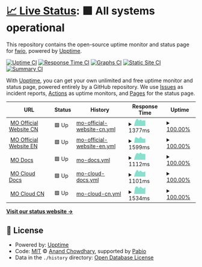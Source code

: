 # [📈 Live Status](https://3fuyang.github.io/upptime): <!--live status--> **🟩 All systems operational**

This repository contains the open-source uptime monitor and status page for [fwio](https://blog-five-navy-49.vercel.app/), powered by [Upptime](https://github.com/upptime/upptime).

[![Uptime CI](https://github.com/3fuyang/upptime/workflows/Uptime%20CI/badge.svg)](https://github.com/3fuyang/upptime/actions?query=workflow%3A%22Uptime+CI%22)
[![Response Time CI](https://github.com/3fuyang/upptime/workflows/Response%20Time%20CI/badge.svg)](https://github.com/3fuyang/upptime/actions?query=workflow%3A%22Response+Time+CI%22)
[![Graphs CI](https://github.com/3fuyang/upptime/workflows/Graphs%20CI/badge.svg)](https://github.com/3fuyang/upptime/actions?query=workflow%3A%22Graphs+CI%22)
[![Static Site CI](https://github.com/3fuyang/upptime/workflows/Static%20Site%20CI/badge.svg)](https://github.com/3fuyang/upptime/actions?query=workflow%3A%22Static+Site+CI%22)
[![Summary CI](https://github.com/3fuyang/upptime/workflows/Summary%20CI/badge.svg)](https://github.com/3fuyang/upptime/actions?query=workflow%3A%22Summary+CI%22)

With [Upptime](https://upptime.js.org), you can get your own unlimited and free uptime monitor and status page, powered entirely by a GitHub repository. We use [Issues](https://github.com/3fuyang/upptime/issues) as incident reports, [Actions](https://github.com/3fuyang/upptime/actions) as uptime monitors, and [Pages](https://3fuyang.github.io/upptime) for the status page.

<!--start: status pages-->
<!-- This summary is generated by Upptime (https://github.com/upptime/upptime) -->
<!-- Do not edit this manually, your changes will be overwritten -->
<!-- prettier-ignore -->
| URL | Status | History | Response Time | Uptime |
| --- | ------ | ------- | ------------- | ------ |
| <img alt="" src="https://icons.duckduckgo.com/ip3/matrixorigin.cn.ico" height="13"> [MO Official Website CN](https://matrixorigin.cn) | 🟩 Up | [mo-official-website-cn.yml](https://github.com/3fuyang/upptime/commits/HEAD/history/mo-official-website-cn.yml) | <details><summary><img alt="Response time graph" src="./graphs/mo-official-website-cn/response-time-week.png" height="20"> 1377ms</summary><br><a href="https://3fuyang.github.io/upptime/history/mo-official-website-cn"><img alt="Response time 1640" src="https://img.shields.io/endpoint?url=https%3A%2F%2Fraw.githubusercontent.com%2F3fuyang%2Fupptime%2FHEAD%2Fapi%2Fmo-official-website-cn%2Fresponse-time.json"></a><br><a href="https://3fuyang.github.io/upptime/history/mo-official-website-cn"><img alt="24-hour response time 1285" src="https://img.shields.io/endpoint?url=https%3A%2F%2Fraw.githubusercontent.com%2F3fuyang%2Fupptime%2FHEAD%2Fapi%2Fmo-official-website-cn%2Fresponse-time-day.json"></a><br><a href="https://3fuyang.github.io/upptime/history/mo-official-website-cn"><img alt="7-day response time 1377" src="https://img.shields.io/endpoint?url=https%3A%2F%2Fraw.githubusercontent.com%2F3fuyang%2Fupptime%2FHEAD%2Fapi%2Fmo-official-website-cn%2Fresponse-time-week.json"></a><br><a href="https://3fuyang.github.io/upptime/history/mo-official-website-cn"><img alt="30-day response time 1640" src="https://img.shields.io/endpoint?url=https%3A%2F%2Fraw.githubusercontent.com%2F3fuyang%2Fupptime%2FHEAD%2Fapi%2Fmo-official-website-cn%2Fresponse-time-month.json"></a><br><a href="https://3fuyang.github.io/upptime/history/mo-official-website-cn"><img alt="1-year response time 1640" src="https://img.shields.io/endpoint?url=https%3A%2F%2Fraw.githubusercontent.com%2F3fuyang%2Fupptime%2FHEAD%2Fapi%2Fmo-official-website-cn%2Fresponse-time-year.json"></a></details> | <details><summary><a href="https://3fuyang.github.io/upptime/history/mo-official-website-cn">100.00%</a></summary><a href="https://3fuyang.github.io/upptime/history/mo-official-website-cn"><img alt="All-time uptime 100.00%" src="https://img.shields.io/endpoint?url=https%3A%2F%2Fraw.githubusercontent.com%2F3fuyang%2Fupptime%2FHEAD%2Fapi%2Fmo-official-website-cn%2Fuptime.json"></a><br><a href="https://3fuyang.github.io/upptime/history/mo-official-website-cn"><img alt="24-hour uptime 100.00%" src="https://img.shields.io/endpoint?url=https%3A%2F%2Fraw.githubusercontent.com%2F3fuyang%2Fupptime%2FHEAD%2Fapi%2Fmo-official-website-cn%2Fuptime-day.json"></a><br><a href="https://3fuyang.github.io/upptime/history/mo-official-website-cn"><img alt="7-day uptime 100.00%" src="https://img.shields.io/endpoint?url=https%3A%2F%2Fraw.githubusercontent.com%2F3fuyang%2Fupptime%2FHEAD%2Fapi%2Fmo-official-website-cn%2Fuptime-week.json"></a><br><a href="https://3fuyang.github.io/upptime/history/mo-official-website-cn"><img alt="30-day uptime 100.00%" src="https://img.shields.io/endpoint?url=https%3A%2F%2Fraw.githubusercontent.com%2F3fuyang%2Fupptime%2FHEAD%2Fapi%2Fmo-official-website-cn%2Fuptime-month.json"></a><br><a href="https://3fuyang.github.io/upptime/history/mo-official-website-cn"><img alt="1-year uptime 100.00%" src="https://img.shields.io/endpoint?url=https%3A%2F%2Fraw.githubusercontent.com%2F3fuyang%2Fupptime%2FHEAD%2Fapi%2Fmo-official-website-cn%2Fuptime-year.json"></a></details>
| <img alt="" src="https://icons.duckduckgo.com/ip3/matrixorigin.io.ico" height="13"> [MO Official Website EN](https://matrixorigin.io) | 🟩 Up | [mo-official-website-en.yml](https://github.com/3fuyang/upptime/commits/HEAD/history/mo-official-website-en.yml) | <details><summary><img alt="Response time graph" src="./graphs/mo-official-website-en/response-time-week.png" height="20"> 1599ms</summary><br><a href="https://3fuyang.github.io/upptime/history/mo-official-website-en"><img alt="Response time 1688" src="https://img.shields.io/endpoint?url=https%3A%2F%2Fraw.githubusercontent.com%2F3fuyang%2Fupptime%2FHEAD%2Fapi%2Fmo-official-website-en%2Fresponse-time.json"></a><br><a href="https://3fuyang.github.io/upptime/history/mo-official-website-en"><img alt="24-hour response time 1420" src="https://img.shields.io/endpoint?url=https%3A%2F%2Fraw.githubusercontent.com%2F3fuyang%2Fupptime%2FHEAD%2Fapi%2Fmo-official-website-en%2Fresponse-time-day.json"></a><br><a href="https://3fuyang.github.io/upptime/history/mo-official-website-en"><img alt="7-day response time 1599" src="https://img.shields.io/endpoint?url=https%3A%2F%2Fraw.githubusercontent.com%2F3fuyang%2Fupptime%2FHEAD%2Fapi%2Fmo-official-website-en%2Fresponse-time-week.json"></a><br><a href="https://3fuyang.github.io/upptime/history/mo-official-website-en"><img alt="30-day response time 1688" src="https://img.shields.io/endpoint?url=https%3A%2F%2Fraw.githubusercontent.com%2F3fuyang%2Fupptime%2FHEAD%2Fapi%2Fmo-official-website-en%2Fresponse-time-month.json"></a><br><a href="https://3fuyang.github.io/upptime/history/mo-official-website-en"><img alt="1-year response time 1688" src="https://img.shields.io/endpoint?url=https%3A%2F%2Fraw.githubusercontent.com%2F3fuyang%2Fupptime%2FHEAD%2Fapi%2Fmo-official-website-en%2Fresponse-time-year.json"></a></details> | <details><summary><a href="https://3fuyang.github.io/upptime/history/mo-official-website-en">100.00%</a></summary><a href="https://3fuyang.github.io/upptime/history/mo-official-website-en"><img alt="All-time uptime 100.00%" src="https://img.shields.io/endpoint?url=https%3A%2F%2Fraw.githubusercontent.com%2F3fuyang%2Fupptime%2FHEAD%2Fapi%2Fmo-official-website-en%2Fuptime.json"></a><br><a href="https://3fuyang.github.io/upptime/history/mo-official-website-en"><img alt="24-hour uptime 100.00%" src="https://img.shields.io/endpoint?url=https%3A%2F%2Fraw.githubusercontent.com%2F3fuyang%2Fupptime%2FHEAD%2Fapi%2Fmo-official-website-en%2Fuptime-day.json"></a><br><a href="https://3fuyang.github.io/upptime/history/mo-official-website-en"><img alt="7-day uptime 100.00%" src="https://img.shields.io/endpoint?url=https%3A%2F%2Fraw.githubusercontent.com%2F3fuyang%2Fupptime%2FHEAD%2Fapi%2Fmo-official-website-en%2Fuptime-week.json"></a><br><a href="https://3fuyang.github.io/upptime/history/mo-official-website-en"><img alt="30-day uptime 100.00%" src="https://img.shields.io/endpoint?url=https%3A%2F%2Fraw.githubusercontent.com%2F3fuyang%2Fupptime%2FHEAD%2Fapi%2Fmo-official-website-en%2Fuptime-month.json"></a><br><a href="https://3fuyang.github.io/upptime/history/mo-official-website-en"><img alt="1-year uptime 100.00%" src="https://img.shields.io/endpoint?url=https%3A%2F%2Fraw.githubusercontent.com%2F3fuyang%2Fupptime%2FHEAD%2Fapi%2Fmo-official-website-en%2Fuptime-year.json"></a></details>
| <img alt="" src="https://icons.duckduckgo.com/ip3/docs.matrixorigin.cn.ico" height="13"> [MO Docs](https://docs.matrixorigin.cn) | 🟩 Up | [mo-docs.yml](https://github.com/3fuyang/upptime/commits/HEAD/history/mo-docs.yml) | <details><summary><img alt="Response time graph" src="./graphs/mo-docs/response-time-week.png" height="20"> 1112ms</summary><br><a href="https://3fuyang.github.io/upptime/history/mo-docs"><img alt="Response time 1224" src="https://img.shields.io/endpoint?url=https%3A%2F%2Fraw.githubusercontent.com%2F3fuyang%2Fupptime%2FHEAD%2Fapi%2Fmo-docs%2Fresponse-time.json"></a><br><a href="https://3fuyang.github.io/upptime/history/mo-docs"><img alt="24-hour response time 1055" src="https://img.shields.io/endpoint?url=https%3A%2F%2Fraw.githubusercontent.com%2F3fuyang%2Fupptime%2FHEAD%2Fapi%2Fmo-docs%2Fresponse-time-day.json"></a><br><a href="https://3fuyang.github.io/upptime/history/mo-docs"><img alt="7-day response time 1112" src="https://img.shields.io/endpoint?url=https%3A%2F%2Fraw.githubusercontent.com%2F3fuyang%2Fupptime%2FHEAD%2Fapi%2Fmo-docs%2Fresponse-time-week.json"></a><br><a href="https://3fuyang.github.io/upptime/history/mo-docs"><img alt="30-day response time 1224" src="https://img.shields.io/endpoint?url=https%3A%2F%2Fraw.githubusercontent.com%2F3fuyang%2Fupptime%2FHEAD%2Fapi%2Fmo-docs%2Fresponse-time-month.json"></a><br><a href="https://3fuyang.github.io/upptime/history/mo-docs"><img alt="1-year response time 1224" src="https://img.shields.io/endpoint?url=https%3A%2F%2Fraw.githubusercontent.com%2F3fuyang%2Fupptime%2FHEAD%2Fapi%2Fmo-docs%2Fresponse-time-year.json"></a></details> | <details><summary><a href="https://3fuyang.github.io/upptime/history/mo-docs">100.00%</a></summary><a href="https://3fuyang.github.io/upptime/history/mo-docs"><img alt="All-time uptime 100.00%" src="https://img.shields.io/endpoint?url=https%3A%2F%2Fraw.githubusercontent.com%2F3fuyang%2Fupptime%2FHEAD%2Fapi%2Fmo-docs%2Fuptime.json"></a><br><a href="https://3fuyang.github.io/upptime/history/mo-docs"><img alt="24-hour uptime 100.00%" src="https://img.shields.io/endpoint?url=https%3A%2F%2Fraw.githubusercontent.com%2F3fuyang%2Fupptime%2FHEAD%2Fapi%2Fmo-docs%2Fuptime-day.json"></a><br><a href="https://3fuyang.github.io/upptime/history/mo-docs"><img alt="7-day uptime 100.00%" src="https://img.shields.io/endpoint?url=https%3A%2F%2Fraw.githubusercontent.com%2F3fuyang%2Fupptime%2FHEAD%2Fapi%2Fmo-docs%2Fuptime-week.json"></a><br><a href="https://3fuyang.github.io/upptime/history/mo-docs"><img alt="30-day uptime 100.00%" src="https://img.shields.io/endpoint?url=https%3A%2F%2Fraw.githubusercontent.com%2F3fuyang%2Fupptime%2FHEAD%2Fapi%2Fmo-docs%2Fuptime-month.json"></a><br><a href="https://3fuyang.github.io/upptime/history/mo-docs"><img alt="1-year uptime 100.00%" src="https://img.shields.io/endpoint?url=https%3A%2F%2Fraw.githubusercontent.com%2F3fuyang%2Fupptime%2FHEAD%2Fapi%2Fmo-docs%2Fuptime-year.json"></a></details>
| <img alt="" src="https://icons.duckduckgo.com/ip3/docs.matrixorigin.cn.ico" height="13"> [MO Cloud Docs](https://docs.matrixorigin.cn/zh/matrixonecloud) | 🟩 Up | [mo-cloud-docs.yml](https://github.com/3fuyang/upptime/commits/HEAD/history/mo-cloud-docs.yml) | <details><summary><img alt="Response time graph" src="./graphs/mo-cloud-docs/response-time-week.png" height="20"> 1101ms</summary><br><a href="https://3fuyang.github.io/upptime/history/mo-cloud-docs"><img alt="Response time 1196" src="https://img.shields.io/endpoint?url=https%3A%2F%2Fraw.githubusercontent.com%2F3fuyang%2Fupptime%2FHEAD%2Fapi%2Fmo-cloud-docs%2Fresponse-time.json"></a><br><a href="https://3fuyang.github.io/upptime/history/mo-cloud-docs"><img alt="24-hour response time 1121" src="https://img.shields.io/endpoint?url=https%3A%2F%2Fraw.githubusercontent.com%2F3fuyang%2Fupptime%2FHEAD%2Fapi%2Fmo-cloud-docs%2Fresponse-time-day.json"></a><br><a href="https://3fuyang.github.io/upptime/history/mo-cloud-docs"><img alt="7-day response time 1101" src="https://img.shields.io/endpoint?url=https%3A%2F%2Fraw.githubusercontent.com%2F3fuyang%2Fupptime%2FHEAD%2Fapi%2Fmo-cloud-docs%2Fresponse-time-week.json"></a><br><a href="https://3fuyang.github.io/upptime/history/mo-cloud-docs"><img alt="30-day response time 1196" src="https://img.shields.io/endpoint?url=https%3A%2F%2Fraw.githubusercontent.com%2F3fuyang%2Fupptime%2FHEAD%2Fapi%2Fmo-cloud-docs%2Fresponse-time-month.json"></a><br><a href="https://3fuyang.github.io/upptime/history/mo-cloud-docs"><img alt="1-year response time 1196" src="https://img.shields.io/endpoint?url=https%3A%2F%2Fraw.githubusercontent.com%2F3fuyang%2Fupptime%2FHEAD%2Fapi%2Fmo-cloud-docs%2Fresponse-time-year.json"></a></details> | <details><summary><a href="https://3fuyang.github.io/upptime/history/mo-cloud-docs">100.00%</a></summary><a href="https://3fuyang.github.io/upptime/history/mo-cloud-docs"><img alt="All-time uptime 100.00%" src="https://img.shields.io/endpoint?url=https%3A%2F%2Fraw.githubusercontent.com%2F3fuyang%2Fupptime%2FHEAD%2Fapi%2Fmo-cloud-docs%2Fuptime.json"></a><br><a href="https://3fuyang.github.io/upptime/history/mo-cloud-docs"><img alt="24-hour uptime 100.00%" src="https://img.shields.io/endpoint?url=https%3A%2F%2Fraw.githubusercontent.com%2F3fuyang%2Fupptime%2FHEAD%2Fapi%2Fmo-cloud-docs%2Fuptime-day.json"></a><br><a href="https://3fuyang.github.io/upptime/history/mo-cloud-docs"><img alt="7-day uptime 100.00%" src="https://img.shields.io/endpoint?url=https%3A%2F%2Fraw.githubusercontent.com%2F3fuyang%2Fupptime%2FHEAD%2Fapi%2Fmo-cloud-docs%2Fuptime-week.json"></a><br><a href="https://3fuyang.github.io/upptime/history/mo-cloud-docs"><img alt="30-day uptime 100.00%" src="https://img.shields.io/endpoint?url=https%3A%2F%2Fraw.githubusercontent.com%2F3fuyang%2Fupptime%2FHEAD%2Fapi%2Fmo-cloud-docs%2Fuptime-month.json"></a><br><a href="https://3fuyang.github.io/upptime/history/mo-cloud-docs"><img alt="1-year uptime 100.00%" src="https://img.shields.io/endpoint?url=https%3A%2F%2Fraw.githubusercontent.com%2F3fuyang%2Fupptime%2FHEAD%2Fapi%2Fmo-cloud-docs%2Fuptime-year.json"></a></details>
| <img alt="" src="https://icons.duckduckgo.com/ip3/matrixonecloud.cn.ico" height="13"> [MO Cloud CN](https://matrixonecloud.cn) | 🟩 Up | [mo-cloud-cn.yml](https://github.com/3fuyang/upptime/commits/HEAD/history/mo-cloud-cn.yml) | <details><summary><img alt="Response time graph" src="./graphs/mo-cloud-cn/response-time-week.png" height="20"> 1534ms</summary><br><a href="https://3fuyang.github.io/upptime/history/mo-cloud-cn"><img alt="Response time 1699" src="https://img.shields.io/endpoint?url=https%3A%2F%2Fraw.githubusercontent.com%2F3fuyang%2Fupptime%2FHEAD%2Fapi%2Fmo-cloud-cn%2Fresponse-time.json"></a><br><a href="https://3fuyang.github.io/upptime/history/mo-cloud-cn"><img alt="24-hour response time 1593" src="https://img.shields.io/endpoint?url=https%3A%2F%2Fraw.githubusercontent.com%2F3fuyang%2Fupptime%2FHEAD%2Fapi%2Fmo-cloud-cn%2Fresponse-time-day.json"></a><br><a href="https://3fuyang.github.io/upptime/history/mo-cloud-cn"><img alt="7-day response time 1534" src="https://img.shields.io/endpoint?url=https%3A%2F%2Fraw.githubusercontent.com%2F3fuyang%2Fupptime%2FHEAD%2Fapi%2Fmo-cloud-cn%2Fresponse-time-week.json"></a><br><a href="https://3fuyang.github.io/upptime/history/mo-cloud-cn"><img alt="30-day response time 1699" src="https://img.shields.io/endpoint?url=https%3A%2F%2Fraw.githubusercontent.com%2F3fuyang%2Fupptime%2FHEAD%2Fapi%2Fmo-cloud-cn%2Fresponse-time-month.json"></a><br><a href="https://3fuyang.github.io/upptime/history/mo-cloud-cn"><img alt="1-year response time 1699" src="https://img.shields.io/endpoint?url=https%3A%2F%2Fraw.githubusercontent.com%2F3fuyang%2Fupptime%2FHEAD%2Fapi%2Fmo-cloud-cn%2Fresponse-time-year.json"></a></details> | <details><summary><a href="https://3fuyang.github.io/upptime/history/mo-cloud-cn">100.00%</a></summary><a href="https://3fuyang.github.io/upptime/history/mo-cloud-cn"><img alt="All-time uptime 100.00%" src="https://img.shields.io/endpoint?url=https%3A%2F%2Fraw.githubusercontent.com%2F3fuyang%2Fupptime%2FHEAD%2Fapi%2Fmo-cloud-cn%2Fuptime.json"></a><br><a href="https://3fuyang.github.io/upptime/history/mo-cloud-cn"><img alt="24-hour uptime 100.00%" src="https://img.shields.io/endpoint?url=https%3A%2F%2Fraw.githubusercontent.com%2F3fuyang%2Fupptime%2FHEAD%2Fapi%2Fmo-cloud-cn%2Fuptime-day.json"></a><br><a href="https://3fuyang.github.io/upptime/history/mo-cloud-cn"><img alt="7-day uptime 100.00%" src="https://img.shields.io/endpoint?url=https%3A%2F%2Fraw.githubusercontent.com%2F3fuyang%2Fupptime%2FHEAD%2Fapi%2Fmo-cloud-cn%2Fuptime-week.json"></a><br><a href="https://3fuyang.github.io/upptime/history/mo-cloud-cn"><img alt="30-day uptime 100.00%" src="https://img.shields.io/endpoint?url=https%3A%2F%2Fraw.githubusercontent.com%2F3fuyang%2Fupptime%2FHEAD%2Fapi%2Fmo-cloud-cn%2Fuptime-month.json"></a><br><a href="https://3fuyang.github.io/upptime/history/mo-cloud-cn"><img alt="1-year uptime 100.00%" src="https://img.shields.io/endpoint?url=https%3A%2F%2Fraw.githubusercontent.com%2F3fuyang%2Fupptime%2FHEAD%2Fapi%2Fmo-cloud-cn%2Fuptime-year.json"></a></details>

<!--end: status pages-->

[**Visit our status website →**](https://3fuyang.github.io/upptime)

## 📄 License

- Powered by: [Upptime](https://github.com/upptime/upptime)
- Code: [MIT](./LICENSE) © [Anand Chowdhary](https://anandchowdhary.com), supported by [Pabio](https://pabio.com)
- Data in the `./history` directory: [Open Database License](https://opendatacommons.org/licenses/odbl/1-0/)
